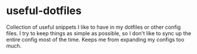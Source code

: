 # useful-dotfiles

Collection of useful snippets I like to have in my dotfiles or other config files. I try to keep things as simple as possible, so I don't like to sync up the entire config most of the time. Keeps me from expanding my configs too much.
